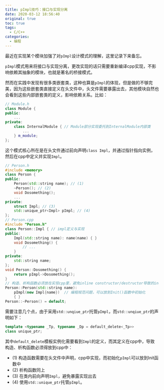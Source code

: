 ```yaml
---
title: pImpl技巧：接口与实现分离
date: 2020-03-12 18:56:40
original: true
toc: true
tags:
  - C/C++
categories:
  - 编程
---
```


最近在实现某个模块加强了对`pImpl`设计模式的理解，这里记录下来备忘。

`pImpl`模式用来将接口与实现分离，更改实现的话只需要重新编译cpp实现，不影响依赖其抽象的模块，也就是著名的桥接模式。

然而在实践中发现有很多类嵌套类，这种也算是`pImpl`的体现，但是做的不够完美，因为这些嵌套类直接定义在头文件中，头文件需要暴露出去，其他模块自然也会看到这些内部嵌套类的定义，影响依赖关系。比如：
```cpp
// Module.h
class Module {
public:
    ...
private:
    class InternalModule { // Module部分实现委托到InternalModule内部类
        ...
    } m_module;
};
```

这个模式核心所在是在头文件通过前向声明`class Impl`，并通过指针指向实例，然后在cpp中定义并实现`Impl`。
```cpp
// Person.h
#include <memory>
class Person {
public:
    Person(std::string name); // (1)
    ~Person(); // (2)
    void Dosomething();
    ...
private:
    struct Impl; // (3)
    std::unique_ptr<Impl> pImpl; // (4)
};
// Person.cpp
#include "Person.h"
class Person::Impl { // impl定义与实现
public:
    Impl(std::string name): name(name) { }
    void Dosomething() {
        // ...
    }
private:
    std::string name;
};
void Person::Dosomething() {
    return pImpl->Dosomething();
}
// 构造、析构函数必须放在实现cpp里，避免inline constructor/destructor导致的incomplete type `Impl'问题
Person::Person(std::string name):
    pImpl(new Impl{name})  // 编程规范问题，可以放到Init()函数中初始化
    { }
Person::~Person() = default;
```

需要注意几个点，由于采用`std::unqiue_ptr`托管`pImpl`，而`std::unqiue_ptr`的声明如下：
```cpp
template <typename _Tp, typename _Dp = default_delete<_Tp>>
class unique_ptr;
```

其中`default_delete`模板实例化需要看到`Impl`的定义，而其定义在cpp中，导致构造、析构函数必须得放到cpp中：
- (1) 构造函数需要在头文件中声明，cpp中实现，而初始化`pImpl`可以放到Init函数中
- (2) 析构函数同上
- (3) 在类内前向声明`Impl`，避免暴露实现出去
- (4) 使用`std::unique_ptr`托管`pImpl`。
